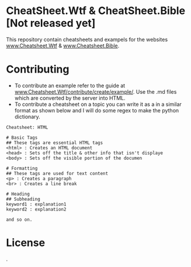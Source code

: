 # CheatSheet.Wtf & CheatSheet.Bible [Not released yet]
This repository contain cheatsheets and exampels for the websites www.Cheatsheet.Wtf & www.Cheatsheet.Bible.
# Contributing
* To contribute an example refer to the guide at www.Cheatsheet.Wtf/contribute/create/example/. Use the .md files which are converted by the server into HTML.
* To contribute a cheatsheet on a topic you can write it as a in a similar format as shown below and I will do some regex to make the python dictionary.
```
Cheatsheet: HTML

# Basic Tags
## These tags are essential HTML tags
<html> : Creates an HTML document
<head> : Sets off the title & other info that isn't displaye
<body> : Sets off the visible portion of the documen

# Formatting
## These tags are used for text content
<p> : Creates a paragraph
<br> : Creates a line break

# Heading
## Subheading
keyword1 : explanation1
keyword2 : explanation2

and so on.
```
# License
.
